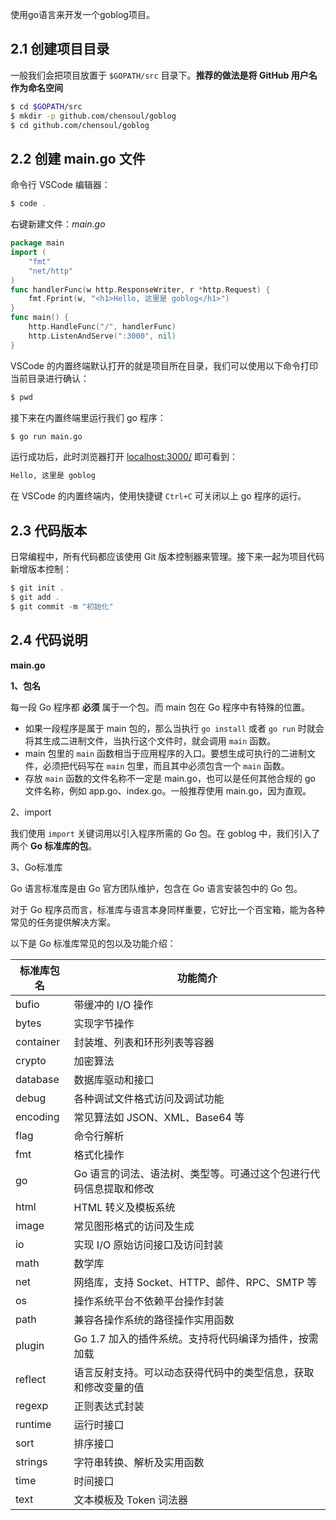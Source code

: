 使用go语言来开发一个goblog项目。 

## 2.1 创建项目目录

一般我们会把项目放置于 `$GOPATH/src` 目录下。**推荐的做法是将 GitHub 用户名作为命名空间**

```bash
$ cd $GOPATH/src
$ mkdir -p github.com/chensoul/goblog
$ cd github.com/chensoul/goblog
```



## 2.2 创建 main.go 文件

命令行 VSCode 编辑器：

```php
$ code .
```

右键新建文件：*main.go*

```go
package main
import (
    "fmt"
    "net/http"
)
func handlerFunc(w http.ResponseWriter, r *http.Request) {
    fmt.Fprint(w, "<h1>Hello, 这里是 goblog</h1>")
}
func main() {
    http.HandleFunc("/", handlerFunc)
    http.ListenAndServe(":3000", nil)
}
```

VSCode 的内置终端默认打开的就是项目所在目录，我们可以使用以下命令打印当前目录进行确认：

```bash
$ pwd
```

接下来在内置终端里运行我们 go 程序：

```bash
$ go run main.go
```

运行成功后，此时浏览器打开 [localhost:3000/](http://localhost:3000/) 即可看到：

```bash
Hello, 这里是 goblog
```

在 VSCode 的内置终端内，使用快捷键 `Ctrl+C` 可关闭以上 go 程序的运行。 

## 2.3 代码版本

日常编程中，所有代码都应该使用 Git 版本控制器来管理。接下来一起为项目代码新增版本控制：

```php
$ git init .
$ git add .
$ git commit -m "初始化"
```



## 2.4 代码说明

**main.go**

**1、包名**


每一段 Go 程序都 **必须** 属于一个包。而 main 包在 Go 程序中有特殊的位置。

- 如果一段程序是属于 main 包的，那么当执行 `go install` 或者 `go run` 时就会将其生成二进制文件，当执行这个文件时，就会调用 `main` 函数。
- main 包里的 `main` 函数相当于应用程序的入口。要想生成可执行的二进制文件，必须把代码写在 `main` 包里，而且其中必须包含一个 `main` 函数。
- 存放 `main` 函数的文件名称不一定是 main.go，也可以是任何其他合规的 go 文件名称，例如 app.go、index.go。一般推荐使用 main.go，因为直观。

2、import


我们使用 `import` 关键词用以引入程序所需的 Go 包。在 goblog 中，我们引入了两个 **Go 标准库的包**。

3、Go标准库


Go 语言标准库是由 Go 官方团队维护，包含在 Go 语言安装包中的 Go 包。


对于 Go 程序员而言，标准库与语言本身同样重要，它好比一个百宝箱，能为各种常见的任务提供解决方案。


以下是 Go 标准库常见的包以及功能介绍：

| 标准库包名 | 功能简介 |
| --- | --- |
| bufio | 带缓冲的 I/O 操作 |
| bytes | 实现字节操作 |
| container | 封装堆、列表和环形列表等容器 |
| crypto | 加密算法 |
| database | 数据库驱动和接口 |
| debug | 各种调试文件格式访问及调试功能 |
| encoding | 常见算法如 JSON、XML、Base64 等 |
| flag | 命令行解析 |
| fmt | 格式化操作 |
| go | Go 语言的词法、语法树、类型等。可通过这个包进行代码信息提取和修改 |
| html | HTML 转义及模板系统 |
| image | 常见图形格式的访问及生成 |
| io | 实现 I/O 原始访问接口及访问封装 |
| math | 数学库 |
| net | 网络库，支持 Socket、HTTP、邮件、RPC、SMTP 等 |
| os | 操作系统平台不依赖平台操作封装 |
| path | 兼容各操作系统的路径操作实用函数 |
| plugin | Go 1.7 加入的插件系统。支持将代码编译为插件，按需加载 |
| reflect | 语言反射支持。可以动态获得代码中的类型信息，获取和修改变量的值 |
| regexp | 正则表达式封装 |
| runtime | 运行时接口 |
| sort | 排序接口 |
| strings | 字符串转换、解析及实用函数 |
| time | 时间接口 |
| text | 文本模板及 Token 词法器 |
